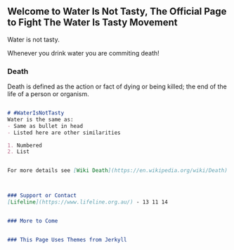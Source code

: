 ## Welcome to Water Is Not Tasty, The Official Page to Fight The Water Is Tasty Movement



Water is not tasty.

Whenever you drink water you are commiting death!

### Death

Death is defined as the action or fact of dying or being killed; the end of the life of a person or organism.

```markdown

# #WaterIsNotTasty
Water is the same as:
- Same as bullet in head
- Listed here are other similarities

1. Numbered
2. List


For more details see [Wiki Death](https://en.wikipedia.org/wiki/Death).



### Support or Contact
[Lifeline](https://www.lifeline.org.au/) - 13 11 14


### More to Come


### This Page Uses Themes from Jerkyll
